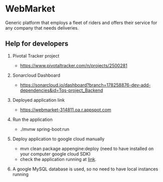 # WebMarket
Generic platform that employs a fleet of riders and offers their service for any company that needs deliveries.

## Help for developers
1. Pivotal Tracker project
   - https://www.pivotaltracker.com/n/projects/2500281
   
2. Sonarcloud Dashboard
   - https://sonarcloud.io/dashboard?branch=178258876-dev-add-dependencies&id=Tqs-project_Backend
   
3. Deployed application link
   - https://webmarket-314811.oa.r.appspot.com
   

1. Run the application
    - ./mvnw spring-boot:run


2. Deploy application to google cloud manually
    - mvn clean package appengine:deploy (need to have installed on your computer google cloud SDK)
    - check the application running at [link](https://webmarket-314811.oa.r.appspot.com).


3. A google MySQL database is used, so no need to have local instances running

